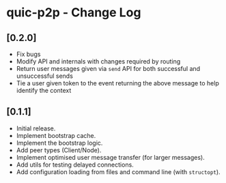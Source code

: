 # quic-p2p - Change Log

## [0.2.0]
- Fix bugs
- Modify API and internals with changes required by routing
- Return user messages given via `send` API for both successful and unsuccessful sends
- Tie a user given token to the event returning the above message to help identify the context

## [0.1.1]
- Initial release.
- Implement bootstrap cache.
- Implement the bootstrap logic.
- Add peer types (Client/Node).
- Implement optimised user message transfer (for larger messages).
- Add utils for testing delayed connections.
- Add configuration loading from files and command line (with `structopt`).
